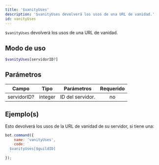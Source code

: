 ```yaml
---
title: '$vanityUses'
description: '$vanityUses devolverá los usos de una URL de vanidad.'
id: vanityUses
---
```


`$vanityUses` devolverá los usos de una URL de vanidad.

## Modo de uso

```php
$vanityUses[servidorID?]
```

## Parámetros

| Campo       | Tipo    | Parámetros       | Requerido |
| ----------- | ------- | ---------------- |:---------:|
| servidorID? | integer | ID del servidor. |    no     |

## Ejemplo(s)

Esto devolverá los usos de la URL de vanidad de su servidor, si tiene una:

```javascript
bot.command({
    name: 'vanityUses',
    code: `
  $vanityUses[$guildID]
  `
});
```
